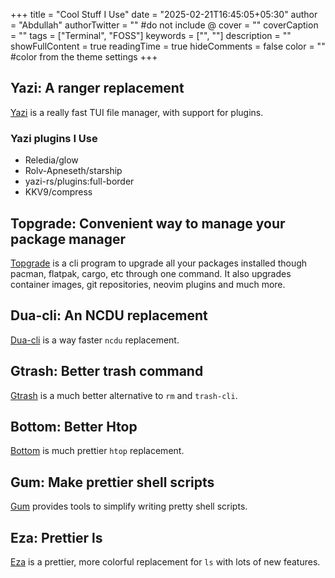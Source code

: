 +++
title = "Cool Stuff I Use"
date = "2025-02-21T16:45:05+05:30"
author = "Abdullah"
authorTwitter = "" #do not include @
cover = ""
coverCaption = ""
tags = ["Terminal", "FOSS"]
keywords = ["", ""]
description = ""
showFullContent = true
readingTime = true
hideComments = false
color = "" #color from the theme settings
+++

## Yazi: A ranger replacement

[Yazi](https://yazi-rs.github.io/) is a really fast TUI file manager,
with support for plugins.

### Yazi plugins I Use

- Reledia/glow
- Rolv-Apneseth/starship
- yazi-rs/plugins:full-border
- KKV9/compress

## Topgrade: Convenient way to manage your package manager

[Topgrade](https://github.com/topgrade-rs/topgrade)
is a cli program to upgrade all your packages
installed though pacman, flatpak, cargo, etc through one command.
It also upgrades container images, git repositories, neovim plugins and much more.

## Dua-cli: An NCDU replacement

[Dua-cli](https://github.com/Byron/dua-cliurl)
is a way faster `ncdu` replacement.

## Gtrash: Better trash command

[Gtrash](https://github.com/umlx5h/gtrash)
is a much better alternative to `rm` and `trash-cli`.

## Bottom: Better Htop

[Bottom](https://github.com/ClementTsang/bottom)
is much prettier `htop` replacement.

## Gum: Make prettier shell scripts

[Gum](https://github.com/charmbracelet/gum)
provides tools to simplify writing pretty shell scripts.

## Eza: Prettier ls

[Eza](https://github.com/eza-community/eza)
is a prettier, more colorful replacement for
`ls` with lots of new features.
